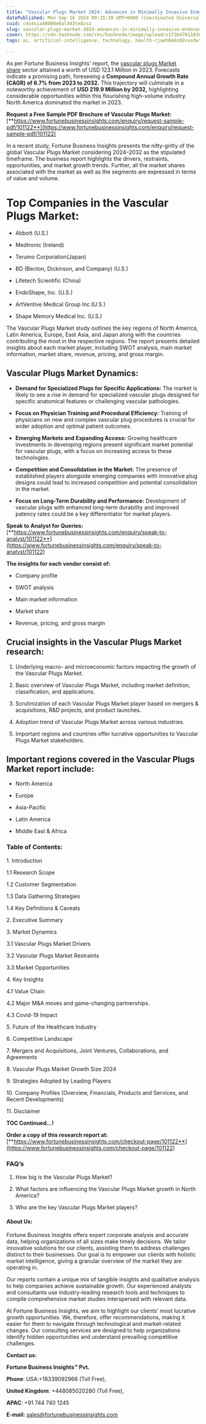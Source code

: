 ```yaml
---
title: "Vascular Plugs Market 2024: Advances in Minimally Invasive Endovascular Therapies"
datePublished: Mon Sep 16 2024 09:15:39 GMT+0000 (Coordinated Universal Time)
cuid: cm14sia40000e0al443te8zsz
slug: vascular-plugs-market-2024-advances-in-minimally-invasive-endovascular-therapies
cover: https://cdn.hashnode.com/res/hashnode/image/upload/v1726478118362/92fb2d74-fc18-4846-9863-aa2dffadda3c.png
tags: ai, artificial-intelligence, technology, health-cjaeh844x02vvo3wtj5r2s75q, healthcare

---
```


As per Fortune Business Insights’ report, the [vascular plugs Market share](https://www.fortunebusinessinsights.com/industry-reports/vascular-plugs-market-101122) sector attained a worth of USD 123.1 Million in 2023. Forecasts indicate a promising path, foreseeing a **Compound Annual Growth Rate (CAGR) of 6.7% from 2023 to 2032.** This trajectory will culminate in a noteworthy achievement of **USD 219.9 Million by 2032,** highlighting considerable opportunities within this flourishing high-volume industry. North America dominated the market in 2023.

**Request a Free Sample PDF Brochure of Vascular Plugs Market:** [**https://www.fortunebusinessinsights.com/enquiry/request-sample-pdf/101122**](https://www.fortunebusinessinsights.com/enquiry/request-sample-pdf/101122)

In a recent study, Fortune Business Insights presents the nitty-gritty of the global Vascular Plugs Market considering 2024–2032 as the stipulated timeframe. The business report highlights the drivers, restraints, opportunities, and market growth trends. Further, all the market shares associated with the market as well as the segments are expressed in terms of value and volume.

# **Top Companies in the Vascular Plugs Market:**

* Abbott (U.S.)
    
* Medtronic (Ireland)
    
* Terumo Corporation(Japan)
    
* BD (Becton, Dickinson, and Company) (U.S.)
    
* Lifetech Scientific (China)
    
* EndoShape, Inc. (U.S.)
    
* ArtVentive Medical Group Inc.(U.S.)
    
* Shape Memory Medical Inc. (U.S.)
    

The Vascular Plugs Market study outlines the key regions of North America, Latin America, Europe, East Asia, and Japan along with the countries contributing the most in the respective regions. The report presents detailed insights about each market player, including SWOT analysis, main market information, market share, revenue, pricing, and gross margin.

## Vascular Plugs Market **Dynamics**:

* **Demand for Specialized Plugs for Specific Applications:** The market is likely to see a rise in demand for specialized vascular plugs designed for specific anatomical features or challenging vascular pathologies.
    
* **Focus on Physician Training and Procedural Efficiency:** Training of physicians on new and complex vascular plug procedures is crucial for wider adoption and optimal patient outcomes.
    
* **Emerging Markets and Expanding Access:** Growing healthcare investments in developing regions present significant market potential for vascular plugs, with a focus on increasing access to these technologies.
    
* **Competition and Consolidation in the Market:** The presence of established players alongside emerging companies with innovative plug designs could lead to increased competition and potential consolidation in the market.
    
* **Focus on Long-Term Durability and Performance:** Development of vascular plugs with enhanced long-term durability and improved patency rates could be a key differentiator for market players.
    

**Speak to Analyst for Queries:** [**https://www.fortunebusinessinsights.com/enquiry/speak-to-analyst/101122**](https://www.fortunebusinessinsights.com/enquiry/speak-to-analyst/101122)

**The insights for each vendor consist of:**

* Company profile
    
* SWOT analysis
    
* Main market information
    
* Market share
    
* Revenue, pricing, and gross margin
    

## **Crucial insights in the Vascular Plugs Market research:**

1. Underlying macro- and microeconomic factors impacting the growth of the Vascular Plugs Market.
    
2. Basic overview of Vascular Plugs Market, including market definition, classification, and applications.
    
3. Scrutinization of each Vascular Plugs Market player based on mergers & acquisitions, R&D projects, and product launches.
    
4. Adoption trend of Vascular Plugs Market across various industries.
    
5. Important regions and countries offer lucrative opportunities to Vascular Plugs Market stakeholders.
    

## **Important regions covered in the Vascular Plugs Market report include:**

* North America
    
* Europe
    
* Asia-Pacific
    
* Latin America
    
* Middle East & Africa
    

### **Table of Contents:**

1\. Introduction

1.1 Research Scope

1.2 Customer Segmentation

1.3 Data Gathering Strategies

1.4 Key Definitions & Caveats

2\. Executive Summary

3\. Market Dynamics

3.1 Vascular Plugs Market Drivers

3.2 Vascular Plugs Market Restraints

3.3 Market Opportunities

4\. Key Insights

4.1 Value Chain

4.2 Major M&A moves and game-changing partnerships.

4.3 Covid-19 Impact

5\. Future of the Healthcare Industry

6\. Competitive Landscape

7\. Mergers and Acquisitions, Joint Ventures, Collaborations, and Agreements

8\. Vascular Plugs Market Growth Size 2024

9\. Strategies Adopted by Leading Players

10\. Company Profiles (Overview, Financials, Products and Services, and Recent Developments)

11\. Disclaimer

**TOC Continued…!**

**Order a copy of this research report at:** [**https://www.fortunebusinessinsights.com/checkout-page/101122**](https://www.fortunebusinessinsights.com/checkout-page/101122)

### **FAQ’s**

1. How big is the Vascular Plugs Market?
    
2. What factors are influencing the Vascular Plugs Market growth in North America?
    
3. Who are the key Vascular Plugs Market players?
    

#### **About Us:**

Fortune Business Insights offers expert corporate analysis and accurate data, helping organizations of all sizes make timely decisions. We tailor innovative solutions for our clients, assisting them to address challenges distinct to their businesses. Our goal is to empower our clients with holistic market intelligence, giving a granular overview of the market they are operating in.

Our reports contain a unique mix of tangible insights and qualitative analysis to help companies achieve sustainable growth. Our experienced analysts and consultants use industry-leading research tools and techniques to compile comprehensive market studies interspersed with relevant data.

At Fortune Business Insights, we aim to highlight our clients' most lucrative growth opportunities. We, therefore, offer recommendations, making it easier for them to navigate through technological and market-related changes. Our consulting services are designed to help organizations identify hidden opportunities and understand prevailing competitive challenges.

**Contact us:**

**Fortune Business Insights™ Pvt.**

**Phone**: USA:+18339092966 (Toll Free),

**United Kingdom**: +448085020280 (Toll Free),

**APAC**: +91 744 740 1245

**E-mail:** [sales@fortunebusinessinsights.com](mailto:sales@fortunebusinessinsights.com)